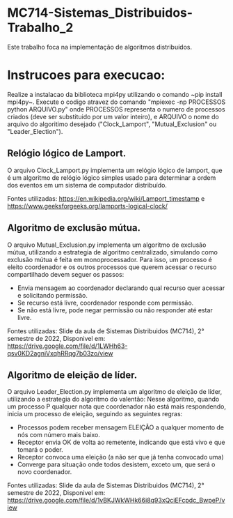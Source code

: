 # MC714-Sistemas_Distribuidos-Trabalho_2
Este trabalho foca na implementação de algoritmos distribuídos.

# Instrucoes para execucao:
Realize a instalacao da biblioteca mpi4py utilizando o comando ~pip install mpi4py~.
Execute o codigo atravez do comando "mpiexec -np PROCESSOS python ARQUIVO.py" onde PROCESSOS representa o numero de processos criados (deve ser substituido por um valor inteiro), e ARQUIVO o nome do arquivo do algoritimo desejado ("Clock_Lamport", "Mutual_Exclusion" ou "Leader_Election").

## Relógio lógico de Lamport.
O arquivo Clock_Lamport.py implementa um relógio lógico de lamport, que é um algoritmo de relógio lógico simples usado para determinar a ordem dos eventos em um sistema de computador distribuído.

Fontes utilizadas: https://en.wikipedia.org/wiki/Lamport_timestamp e https://www.geeksforgeeks.org/lamports-logical-clock/

## Algoritmo de exclusão mútua.
O arquivo Mutual_Exclusion.py implementa um algoritmo de exclusão mútua, utilizando a estrategia de algoritmo centralizado, simulando como exclusão mútua é feita em monoprocessador.
Para isso, um processo é eleito coordenador e os outros processos que querem acessar o recurso compartilhado devem seguer os passos:
- Envia mensagem ao coordenador declarando qual recurso quer acessar e solicitando permissão.
- Se recurso está livre, coordenador responde com permissão.
- Se não está livre, pode negar permissão ou não responder até estar livre.

Fontes utilizadas: Slide da aula de Sistemas Distribuidos (MC714), 2° semestre de 2022, Disponivel em: https://drive.google.com/file/d/1LWHh63-qsv0KD2agniVxqhRRqg7b03zo/view

## Algoritmo de eleição de líder.
O arquivo Leader_Election.py implementa um algoritmo de eleição de líder, utilizando a estrategia do algoritmo do valentão: Nesse algoritmo, quando um processo P qualquer nota que coordenador não está mais respondendo, inicia um processo de eleição, seguindo as seguintes regras:
- Processos podem receber mensagem ELEIÇÃO a qualquer momento de nós com número mais baixo.
- Receptor envia OK de volta ao remetente, indicando que está vivo e que tomará o poder.
- Receptor convoca uma eleição (a não ser que já tenha convocado uma)
- Converge para situação onde todos desistem, exceto um, que será o novo coordenador.

Fontes utilizadas: Slide da aula de Sistemas Distribuidos (MC714), 2° semestre de 2022, Disponivel em: https://drive.google.com/file/d/1vBKJWkWHk66i8q93xQciEFcpdc_BwpeP/view